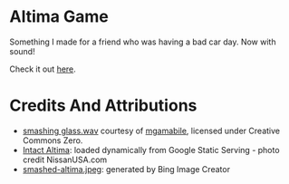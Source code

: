 # Altima Game

Something I made for a friend who was having a bad car day. Now with sound!

Check it out [here](https://russ741.github.io/altima-game/).

# Credits And Attributions
* [smashing glass.wav](https://freesound.org/people/mgamabile/sounds/440773/) courtesy of [mgamabile](https://freesound.org/people/mgamabile/), licensed under Creative Commons Zero.
* [Intact Altima](https://encrypted-tbn1.gstatic.com/images?q=tbn:ANd9GcT1E6kYE5_d9uoMa9N8cUPCsLpcM4RNss-wwzFsqqfmOfGFUJ9-): loaded dynamically from Google Static Serving - photo credit NissanUSA.com
* [smashed-altima.jpeg](altima_game/images/smashed-altima.jpeg): generated by Bing Image Creator
